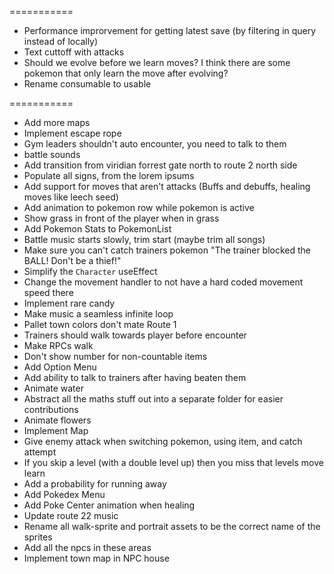 ===========

- Performance improrvement for getting latest save (by filtering in query instead of locally)
- Text cuttoff with attacks
- Should we evolve before we learn moves? I think there are some pokemon that only learn the move after evolving?
- Rename consumable to usable

===========

- Add more maps
- Implement escape rope
- Gym leaders shouldn't auto encounter, you need to talk to them
- battle sounds
- Add transition from viridian forrest gate north to route 2 north side
- Populate all signs, from the lorem ipsums
- Add support for moves that aren't attacks (Buffs and debuffs, healing moves like leech seed)
- Add animation to pokemon row while pokemon is active
- Show grass in front of the player when in grass
- Add Pokemon Stats to PokemonList
- Battle music starts slowly, trim start (maybe trim all songs)
- Make sure you can't catch trainers pokemon "The trainer blocked the BALL! Don't be a thief!"
- Simplify the `Character` useEffect
- Change the movement handler to not have a hard coded movement speed there
- Implement rare candy
- Make music a seamless infinite loop
- Pallet town colors don't mate Route 1
- Trainers should walk towards player before encounter
- Make RPCs walk
- Don't show number for non-countable items
- Add Option Menu
- Add ability to talk to trainers after having beaten them
- Animate water
- Abstract all the maths stuff out into a separate folder for easier contributions
- Animate flowers
- Implement Map
- Give enemy attack when switching pokemon, using item, and catch attempt
- If you skip a level (with a double level up) then you miss that levels move learn
- Add a probability for running away
- Add Pokedex Menu
- Add Poke Center animation when healing
- Update route 22 music
- Rename all walk-sprite and portrait assets to be the correct name of the sprites
- Add all the npcs in these areas
- Implement town map in NPC house
